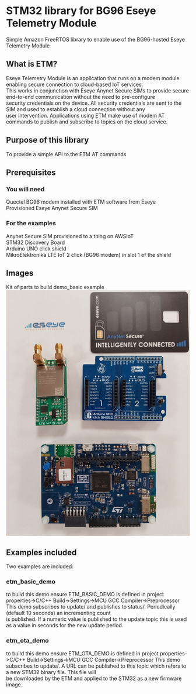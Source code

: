 # STM32 library for BG96 Eseye Telemetry Module

Simple Amazon FreeRTOS library to enable use of the BG96-hosted Eseye Telemetry Module

## What is ETM?

Eseye Telemetry Module is an application that runs on a modem module enabling secure connection to cloud-based IoT services.  
This works in conjunction with Eseye Anynet Secure SIMs to provide secure end-to-end communication without the need to pre-configure  
security credentials on the device. All security credentials are sent to the SIM and used to establish a cloud connection without any  
user intervention. Applications using ETM make use of modem AT commands to publish and subscribe to topics on the cloud service.  

## Purpose of this library

To provide a simple API to the ETM AT commands

## Prerequisites

### You will need
Quectel BG96 modem installed with ETM software from Eseye  
Provisioned Eseye Anynet Secure SIM  

### For the examples
Anynet Secure SIM provisioned to a thing on AWSIoT  
STM32 Discovery Board  
Arduino UNO click shield  
MikroElektronika LTE IoT 2 click (BG96 modem) in slot 1 of the shield  

## Images
Kit of parts to build demo_basic example
![Kit of parts](/images/ETM_STM32_Discovery.jpg)

## Examples included
Two examples are included:
### etm_basic_demo
to build this demo ensure ETM_BASIC_DEMO is defined in project properties->C/C++ Build->Settings->MCU GCC Compiler->Preprocessor  
This demo subscribes to update/<thingname> and publishes to status/<thingname>. Periodically (default 10 seconds) an incrementing count  
is published. If a numeric value is published to the update topic this is used as a value in seconds for the new update period.

### etm_ota_demo
to build this demo ensure ETM_OTA_DEMO is defined in project properties->C/C++ Build->Settings->MCU GCC Compiler->Preprocessor
This demo subscribes to update/<thingname>. A URL can be published to this topic which refers to a new STM32 binary file. This file will  
be downloaded by the ETM and applied to the STM32 as a new firmware image.
